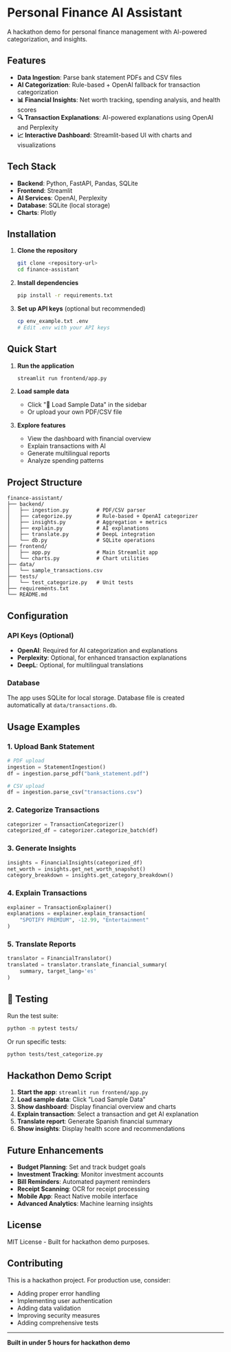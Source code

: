 # Personal Finance AI Assistant

A hackathon demo for personal finance management with AI-powered categorization, and insights.

## Features

- **Data Ingestion**: Parse bank statement PDFs and CSV files
- **AI Categorization**: Rule-based + OpenAI fallback for transaction categorization
- **📊 Financial Insights**: Net worth tracking, spending analysis, and health scores
- **🔍 Transaction Explanations**: AI-powered explanations using OpenAI and Perplexity
- **📈 Interactive Dashboard**: Streamlit-based UI with charts and visualizations

## Tech Stack

- **Backend**: Python, FastAPI, Pandas, SQLite
- **Frontend**: Streamlit
- **AI Services**: OpenAI, Perplexity
- **Database**: SQLite (local storage)
- **Charts**: Plotly

## Installation

1. **Clone the repository**
   ```bash
   git clone <repository-url>
   cd finance-assistant
   ```

2. **Install dependencies**
   ```bash
   pip install -r requirements.txt
   ```

3. **Set up API keys** (optional but recommended)
   ```bash
   cp env_example.txt .env
   # Edit .env with your API keys
   ```

## Quick Start

1. **Run the application**
   ```bash
   streamlit run frontend/app.py
   ```

2. **Load sample data**
   - Click "🔄 Load Sample Data" in the sidebar
   - Or upload your own PDF/CSV file

3. **Explore features**
   - View the dashboard with financial overview
   - Explain transactions with AI
   - Generate multilingual reports
   - Analyze spending patterns

## Project Structure

```
finance-assistant/
├── backend/
│   ├── ingestion.py         # PDF/CSV parser
│   ├── categorize.py        # Rule-based + OpenAI categorizer
│   ├── insights.py          # Aggregation + metrics
│   ├── explain.py           # AI explanations
│   ├── translate.py         # DeepL integration
│   └── db.py                # SQLite operations
├── frontend/
│   ├── app.py               # Main Streamlit app
│   └── charts.py            # Chart utilities
├── data/
│   └── sample_transactions.csv
├── tests/
│   └── test_categorize.py   # Unit tests
├── requirements.txt
└── README.md
```

## Configuration

### API Keys (Optional)

- **OpenAI**: Required for AI categorization and explanations
- **Perplexity**: Optional, for enhanced transaction explanations
- **DeepL**: Optional, for multilingual translations

### Database

The app uses SQLite for local storage. Database file is created automatically at `data/transactions.db`.

## Usage Examples

### 1. Upload Bank Statement
```python
# PDF upload
ingestion = StatementIngestion()
df = ingestion.parse_pdf("bank_statement.pdf")

# CSV upload
df = ingestion.parse_csv("transactions.csv")
```

### 2. Categorize Transactions
```python
categorizer = TransactionCategorizer()
categorized_df = categorizer.categorize_batch(df)
```

### 3. Generate Insights
```python
insights = FinancialInsights(categorized_df)
net_worth = insights.get_net_worth_snapshot()
category_breakdown = insights.get_category_breakdown()
```

### 4. Explain Transactions
```python
explainer = TransactionExplainer()
explanations = explainer.explain_transaction(
    "SPOTIFY PREMIUM", -12.99, "Entertainment"
)
```

### 5. Translate Reports
```python
translator = FinancialTranslator()
translated = translator.translate_financial_summary(
    summary, target_lang='es'
)
```

## 🧪 Testing

Run the test suite:
```bash
python -m pytest tests/
```

Or run specific tests:
```bash
python tests/test_categorize.py
```

## Hackathon Demo Script

1. **Start the app**: `streamlit run frontend/app.py`
2. **Load sample data**: Click "Load Sample Data"
3. **Show dashboard**: Display financial overview and charts
4. **Explain transaction**: Select a transaction and get AI explanation
5. **Translate report**: Generate Spanish financial summary
6. **Show insights**: Display health score and recommendations

## Future Enhancements

- **Budget Planning**: Set and track budget goals
- **Investment Tracking**: Monitor investment accounts
- **Bill Reminders**: Automated payment reminders
- **Receipt Scanning**: OCR for receipt processing
- **Mobile App**: React Native mobile interface
- **Advanced Analytics**: Machine learning insights

## License

MIT License - Built for hackathon demo purposes.

## Contributing

This is a hackathon project. For production use, consider:
- Adding proper error handling
- Implementing user authentication
- Adding data validation
- Improving security measures
- Adding comprehensive tests

---

**Built in under 5 hours for hackathon demo**
